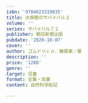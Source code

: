```yaml
---
isbn: '9784023319035'
title: 水族館のサバイバル２
volume: ''
series: サバイバル７２
publisher: 朝日新聞出版
pubdate: '2020-10-07'
cover: ''
author: ゴムドリｃｏ．韓賢東／著
description: ''
price: '1200'
genre: ''
target: 児童
format: 全集・双書
content: 自然科学総記

---
```

